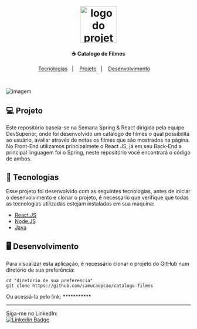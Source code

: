<h1 align="center">
    <img alt="logo do projeto" title="logo do projeto" src="https://ebaconline.com.br/images/tild6235-3364-4562-a331-663133306535__giphy.gif" width="100px" />
</h1>

<h4 align="center">
  ☕ Catalogo de Filmes
</h4>

<p align="center">
  <a href="#rocket-tecnologias">Tecnologias</a>&nbsp;&nbsp;&nbsp;|&nbsp;&nbsp;&nbsp;
  <a href="#-projeto">Projeto</a>&nbsp;&nbsp;&nbsp;|&nbsp;&nbsp;&nbsp;
  <a href="#desktop_computerdesenvolvimento">Desenvolvimento</a>&nbsp;&nbsp;&nbsp;&nbsp;&nbsp;&nbsp;
  <!--<a href="#memo-licença">Licença--></a>
</p>


<br>

![imagem](https://user-images.githubusercontent.com/59769434/149264905-75286248-76a1-4be7-8ad5-15f6a947e238.png)


<!--
<p align="center">
  <img alt="gif ou imagem da tela do projeto se for front" src="https://user-images.githubusercontent.com/59769434/149263455-6e4f5f86-e36b-4f34-903c-60ea0721e3cc.png" width="32%">
-->


</p>

## 💻 Projeto

Este repositório baseia-se na Semana Spring & React dirigida pela equipe DevSuperior, onde foi desenvolvido um catálogo de filmes o qual possibilita ao usuário, avaliar através de notas os filmes que são mostrados na página.
No Front-End utilizamos principalmete o React JS, já em seu Back-End a principal linguagem foi o Spring, neste repositório você encontrará o código de ambos.

## :rocket: Tecnologias

Esse projeto foi desenvolvido com as seguintes tecnologias, antes de iniciar o desenvolvimento e clonar o projeto, é necessario que verifique que todas as tecnologias utilizadas estejam instaladas em sua maquina:

- [React.JS](https://pt-br.reactjs.org/)
- [Node.JS](https://nodejs.org/pt-br/)
- [Java](https://www.oracle.com/java/technologies/downloads/)
<!-- - [React Native](https://reactnative.dev/) -->
<!-- Outras tecnologias, basta descomentar -->



## :desktop_computer:	Desenvolvimento

Para visualizar esta aplicação, é necessário clonar o projeto do GitHub num diretório de sua preferência:

```shell
cd "diretorio de sua preferencia"
git clone https://github.com/samucaopcao/catalogo-filmes
```

Ou acessá-la pelo link: ***********
<!--
## :memo: Licença

Pesquisar qual melhor licença se aplica ao projeto no site: [choosealicense](https://choosealicense.com/), após isso seguir o modelo abaixo e criar um .md sobre a licença, o site oferece o modelo...

Esse projeto está sob a licença "Nome da licença". Veja o arquivo [LICENSE](LICENSE.md) para mais detalhes.
-->
---

Siga-me no LinkedIn:
<br>
[![Linkedin Badge](https://img.shields.io/badge/-LinkedIn-blue?style=flat-square&logo=Linkedin&logoColor=white&link=https://www.linkedin.com/in/samuel-macedo-dos-santos-77751118a)](https://www.linkedin.com/in/samuel-macedo-dos-santos-77751118a)
